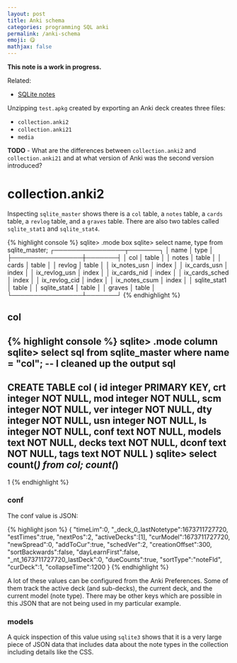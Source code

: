 ```yaml
---
layout: post
title: Anki schema
categories: programming SQL anki
permalink: /anki-schema
emoji: 😋
mathjax: false
---
```


**This note is a work in progress.**

Related:
- [SQLite notes](/sqlite-notes)

Unzipping `test.apkg` created by exporting an Anki deck creates three files:
- `collection.anki2`
- `collection.anki21`
- `media`

**TODO** - What are the differences between `collection.anki2` and `collection.anki21` and at what version of Anki was the second version introduced?

# collection.anki2

Inspecting `sqlite_master` shows there is a `col` table, a `notes` table, a `cards` table, a `revlog` table, and a `graves` table. There are also two tables called `sqlite_stat1` and `sqlite_stat4`.

{% highlight console %}
sqlite> .mode box
sqlite> select name, type from sqlite_master;
┌────────────────┬───────┐
│      name      │ type  │
├────────────────┼───────┤
│ col            │ table │
│ notes          │ table │
│ cards          │ table │
│ revlog         │ table │
│ ix_notes_usn   │ index │
│ ix_cards_usn   │ index │
│ ix_revlog_usn  │ index │
│ ix_cards_nid   │ index │
│ ix_cards_sched │ index │
│ ix_revlog_cid  │ index │
│ ix_notes_csum  │ index │
│ sqlite_stat1   │ table │
│ sqlite_stat4   │ table │
│ graves         │ table │
└────────────────┴───────┘
{% endhighlight %}

## col

{% highlight console %}
sqlite> .mode column
sqlite> select sql from sqlite_master where name = "col"; -- I cleaned up the output
sql
-------------------------
CREATE TABLE col (
  id integer PRIMARY KEY,
  crt integer NOT NULL,
  mod integer NOT NULL,
  scm integer NOT NULL,
  ver integer NOT NULL,
  dty integer NOT NULL,
  usn integer NOT NULL,
  ls integer NOT NULL,
  conf text NOT NULL,
  models text NOT NULL,
  decks text NOT NULL,
  dconf text NOT NULL,
  tags text NOT NULL
)
sqlite> select count(*) from col;
count(*)
--------
1
{% endhighlight %}

### conf

The conf value is JSON:

{% highlight json %}
{
"timeLim":0,
"_deck_0_lastNotetype":1673711727720,
"estTimes":true,
"nextPos":2,
"activeDecks":[1],
"curModel":1673711727720,
"newSpread":0,
"addToCur":true,
"schedVer":2,
"creationOffset":300,
"sortBackwards":false,
"dayLearnFirst":false,
"_nt_1673711727720_lastDeck":0,
"dueCounts":true,
"sortType":"noteFld",
"curDeck":1,
"collapseTime":1200
}
{% endhighlight %}

A lot of these values can be configured from the Anki Preferences. Some of them track the active deck (and sub-decks), the current deck, and the current model (note type). There may be other keys which are possible in this JSON that are not being used in my particular example.

### models

A quick inspection of this value using `sqlite3` shows that it is a very large piece of JSON data that includes data about the note types in the collection including details like the CSS.